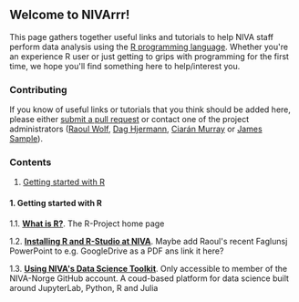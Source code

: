 ## Welcome to NIVArrr!

This page gathers together useful links and tutorials to help NIVA staff perform data analysis using the [R programming language](https://www.r-project.org/about.html). Whether you're an experience R user or just getting to grips with programming for the first time, we hope you'll find something here to help/interest you.

### Contributing

If you know of useful links or tutorials that you think should be added here, please either [submit a pull request](https://github.com/NIVANorge/NIVArrr/pulls) or contact one of the project administrators ([Raoul Wolf](mailto:Raoul.Wolf@niva.no), [Dag Hjermann](mailto:Dag.Hjermann@niva.no), [Ciarán Murray](mailto:CJM@niva-dk.dk) or [James Sample](mailto:james.sample@niva.no)).

### Contents

 1. [Getting started with R]()

#### 1. Getting started with R

 1.1. **[What is R?](https://www.r-project.org/about.html)**. The R-Project home page
 
 1.2. **[Installing R and R-Studio at NIVA]()**. Maybe add Raoul's recent Faglunsj PowerPoint to e.g. GoogleDrive as a PDF ans link it here?
 
 1.3. **[Using NIVA's Data Science Toolkit](https://github.com/NIVANorge/niva_datasci_toolkit)**. Only accessible to member of the NIVA-Norge GitHub account. A coud-based platform for data science built around JupyterLab, Python, R and Julia
